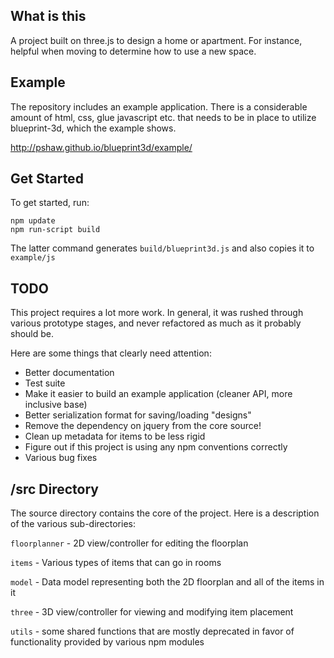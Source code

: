 ## What is this

A project built on three.js to design a home or apartment. For instance, helpful when moving to determine how to use a new space.

## Example

The repository includes an example application. There is a considerable amount of html, css, glue javascript etc. that needs to be in place to utilize blueprint-3d, which the example shows.

http://pshaw.github.io/blueprint3d/example/

## Get Started

To get started, run:

    npm update
    npm run-script build

The latter command generates `build/blueprint3d.js` and also copies it to `example/js`

## TODO

This project requires a lot more work. In general, it was rushed through various prototype stages, and never refactored as much as it probably should be.

Here are some things that clearly need attention:

- Better documentation
- Test suite
- Make it easier to build an example application (cleaner API, more inclusive base)
- Better serialization format for saving/loading "designs"
- Remove the dependency on jquery from the core source!
- Clean up metadata for items to be less rigid
- Figure out if this project is using any npm conventions correctly 
- Various bug fixes

## /src Directory

The source directory contains the core of the project. Here is a description of the various sub-directories:

`floorplanner` - 2D view/controller for editing the floorplan

`items` - Various types of items that can go in rooms

`model` - Data model representing both the 2D floorplan and all of the items in it

`three` - 3D view/controller for viewing and modifying item placement

`utils` - some shared functions that are mostly deprecated in favor of functionality provided by various npm modules
